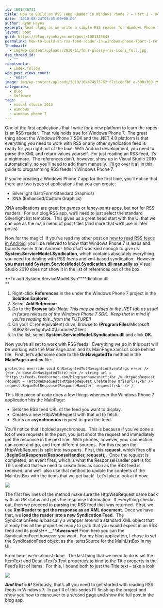```yaml
---
id: 1001346731
title: How to Build an RSS Feed Reader in Windows Phone 7 – Part I - Retrieving, Parsing, and Displaying Post Titles
date: '2010-08-24T03:05:00+00:00'
author: Ryan Hayes
excerpt: Read along as we write a simple RSS reader for Windows Phone 7 using the secret, ready-made syndication libraries in the .NET framework.
layout: post
guid: https://blog.ryanhayes.net/post/1001346643
permalink: how-to-build-an-rss-feed-reader-in-windows-phone-7part-i-retrieving-parsing-and-displaying-post-titles/
Thumbnail:
  - img/wp-content/uploads/2010/11/four-glossy-rss-icons_full.jpg
dsq_thread_id:
  - ""
robotsmeta:
  - index,follow
wpb_post_views_count:
  - "6039"
image: img/wp-content/uploads/2013/10/474975762_67c1c8a5bf_o-300x300_zyivxt.jpg
categories:
  - Blog
  - Software
tags:
  - visual studio 2010
  - windows
  - windows phone 7
---
```

One of the first applications that I write for a new platform to learn the ropes is an RSS reader.  That rule holds true for Windows Phone 7.  The great thing about the Windows Phone 7 SDK and the .NET 4.0 platform is that everything you need to work with RSS or any other syndication feed is ready for you right out of the box!  With Android development, you need to parse the XML and return values yourself.  For just reading an RSS feed, it’s a nightmare.  The references don’t, however, show up in Visual Studio 2010 automatically, so you’ll need to add them manually.  I’ll go over it all in this guide to programming RSS feeds in Windows Phone 7.<!--more-->

<!-- more -->

If you’re creating a Windows Phone 7 app for the first time, you’ll notice that there are two types of applications that you can create:

  * Silverlight (List/Form/Standard Graphics)
  * XNA (Enhanced/Custom Graphics)

XNA applications are great for games or fancy-pants apps, but not for RSS readers.  For our blog/RSS app, we’ll need to just select the standard Silverlight list template.  This gives us a great head start with the UI that we can use as the main menu of post titles (and more that we’ll use in later posts).

Now for the magic!  If you’ve read my other post on [how to read RSS feeds in Android](https://blog.ryanhayes.net/post/649210287/android-project-part-ii-reading-rss-feeds-in-android), you’ll be relieved to know that Windows Phone 7 is leaps and bounds easier than Android!  Microsoft was kind enough to give us **System.ServiceModel.Syndication**, which contains absolutely everything you need for dealing with RSS feeds and xml-based syndication.  However **you must add System.ServiceModel.Syndication.dll manually** as Visual Studio 2010 does not show it in the list of references out of the box.

**To add System.ServiceModel.Syn****dication.dll:  
** 

  1. Right-click **References** in the under the Windows Phone 7 project in the **Solution Explorer**.
  2. Select **Add Reference**
  3. Go to the **Browse** tab (_Note: This may be added to the .NET tab as usual in future releases of the Windows Phone 7 SDK.  Keep that in mind if you’re reading this…from the FUTURE!)_
  4. On your C: (or equivalent) drive, browse to **\Program Files**<span>\Microsoft SDKs\Silverlight\v4.0\Libraries\Client</span>
  5. In the list, select **System.ServiceModel.Syndication.dll** and click **OK.**

Now you’re all set to work with RSS feeds!  Everything we do in this post will be working with the MainPage.xaml and its MainPage.xaml.cs code behind file.  First, let’s add some code to the **OnNavigatedTo** method in the **MainPage.xaml.cs** file:

 `protected override void OnNavigatedTo(NavigationEventArgs e)<br />
{<br />
base.OnNavigatedTo(e);<br />
string url = "https://feeds.feedburner.com/blogryanhayesnet";<br />
HttpWebRequest request = (HttpWebRequest)HttpWebRequest.Create(new Uri(url));<br />
request.BeginGetResponse(ResponseHandler, request);<br />
}` 

This little piece of code does a few things whenever the Windows Phone 7 application hits the MainPage:

  * Sets the RSS feed URL of the feed you want to display.
  * Creates a new HttpWebRequest with that url to fetch.
  * Starts an **asynchronous** request to grab the feed.

You’ll notice that I bolded asynchronous.  This is because if you’ve done a lot of web requests in the past, you just shoot the request and immediately get the response in the next line.  With phones, however, your connection can come and go, and from different sources.  For this reason the HttpWebRequest is split into two parts.  First, this **request**, which fires off a **.BeginGetResponse(ResponseHandler, request);**.  Once the request is completed, an event fires, which is what the ResponseHandler part is for.  This method that we need to create fires as soon as the RSS feed is received, and we’ll also use that method to update the contents of the MainListBox with the items that we get back!  Let’s take a look at it now:

![](https://media.tumblr.com/tumblr_l7mgfwLsbA1qb9rmw.png) 

The first few lines of the method make sure the HttpWebRequest came back with an _OK_ status and gets the response information.  If everything checks out, then we proceed to parsing the RSS feed that was returned.  First, we use **XmlReader to get the response as an XML document.** Once we have that, we **load the reader into a new Syndication Feed**.  The SyndicationFeed is basically a wrapper around a standard XML object that already has all the properties ready to grab that you would expect in an RSS feed and its posts!** __**_**Awesome!**_ From here you can the SyndicationFeed however you want.  For my blog application, I chose to set the SyndicationFeed object as the ItemsSource for the MainListBox in my UI.

From here, we’re almost done.  The last thing that we need to do is set the ItemText and DetailsText’s Text properties to bind to the Title property in the Feed’s list of Items.  For this, I bound both to just the Title text &#8211; take a look:

![](https://media.tumblr.com/tumblr_l7mva1mCDS1qb9rmw.png) 

_**And that’s it!**_ Seriously, that’s all you need to get started with reading RSS feeds in Windows 7.  In part II of this series I’ll finish up the project and show you how to maneuver to a second page and show the full post in the blog app.
